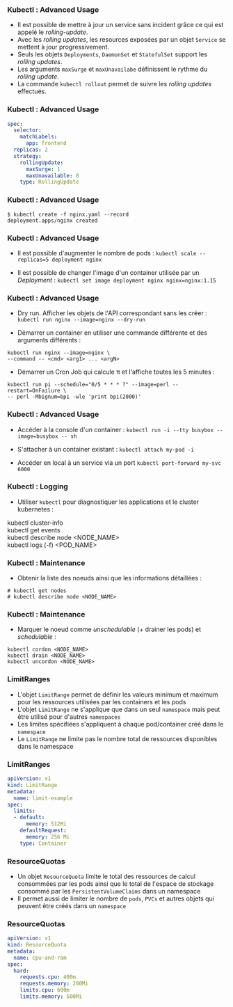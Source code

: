 ### Kubectl : Advanced Usage

- Il est possible de mettre à jour un service sans incident grâce ce qui est appelé le _rolling-update_. 
- Avec les _rolling updates_, les resources exposées par un objet `Service` se mettent à jour progressivement.
- Seuls les objets `Deployments`, `DaemonSet` et `StatefulSet` support les _rolling updates_.
- Les arguments `maxSurge` et `maxUnavailabe` définissent le rythme du _rolling update_.
- La commande `kubectl rollout` permet de suivre les _rolling updates_ effectués.

### Kubectl : Advanced Usage

```yaml
spec:
  selector:
    matchLabels:
      app: frontend
  replicas: 2
  strategy:
    rollingUpdate:
      maxSurge: 1
      maxUnavailable: 0
    type: RollingUpdate
```

### Kubectl : Advanced Usage

```console
$ kubectl create -f nginx.yaml --record
deployment.apps/nginx created
```

### Kubectl : Advanced Usage

- Il est possible d'augmenter le nombre de pods  :
`kubectl scale --replicas=5 deployment nginx`

- Il est possible de changer l'image d'un container utilisée par un _Deployment_ : 
`kubectl set image deployment nginx nginx=nginx:1.15`

### Kubectl : Advanced Usage 

- Dry run. Afficher les objets de l'API correspondant sans les créer :
`kubectl run nginx --image=nginx --dry-run`
  
- Démarrer un container en utiliser une commande différente et des arguments différents :
```console
kubectl run nginx --image=nginx \
--command -- <cmd> <arg1> ... <argN>
```

- Démarrer un Cron Job qui calcule π et l'affiche toutes les 5 minutes :
```console
kubectl run pi --schedule="0/5 * * * ?" --image=perl --restart=OnFailure \
-- perl -Mbignum=bpi -wle 'print bpi(2000)'
```


### Kubectl : Advanced Usage

- Accéder à la console d'un container :
`kubectl run -i --tty busybox --image=busybox -- sh`

- S'attacher à un container existant :
`kubectl attach my-pod -i `

- Accéder en local à un service via un port
`kubectl port-forward my-svc 6000`


### Kubectl : Logging

- Utiliser `kubectl` pour diagnostiquer les applications et le cluster kubernetes :

kubectl cluster-info <br/>
kubectl get events  <br/>
kubectl describe node <NODE_NAME> <br/>
kubectl  logs (-f) <POD_NAME> <br/>


### Kubectl : Maintenance

- Obtenir la liste des noeuds ainsi que les informations détaillées :

```console
# kubectl get nodes
# kubectl describe node <NODE_NAME>
```

### Kubectl : Maintenance

- Marquer le noeud comme _unschedulable_ (+ drainer les pods) et _schedulable_ :

```
kubectl cordon <NODE_NAME>
kubectl drain <NODE_NAME>
kubectl uncordon <NODE_NAME>
```

### LimitRanges

- L'objet `LimitRange` permet de définir les valeurs minimum et maximum pour les ressources utilisées par les containers et les pods
- L'objet `LimitRange` ne s'applique que dans un seul `namespace` mais peut être utilisé pour d'autres `namespaces`
- Les limites spécifiées s'appliquent à chaque pod/container créé dans le `namespace`
- Le `LimitRange` ne limite pas le nombre total de ressources disponibles dans le namespace


### LimitRanges 

```yaml
apiVersion: v1
kind: LimitRange
metadata:
  name: limit-example
spec:
  limits:
  - default:
      memory: 512Mi
    defaultRequest:
      memory: 256 Mi
    type: Container
```

### ResourceQuotas

- Un objet `ResourceQuota` limite le total des ressources de calcul consommées par les pods ainsi que
  le total de l'espace de stockage consommé par les `PersistentVolumeClaims` dans un namespace
- Il permet aussi de limiter le nombre de `pods`, `PVCs` et autres objets qui peuvent être créés dans un `namespace`

### ResourceQuotas 

```yaml
apiVersion: v1
kind: ResourceQuota
metadata:
  name: cpu-and-ram
spec:
  hard:
    requests.cpu: 400m
    requests.memory: 200Mi
    limits.cpu: 600m
    limits.memory: 500Mi
```

